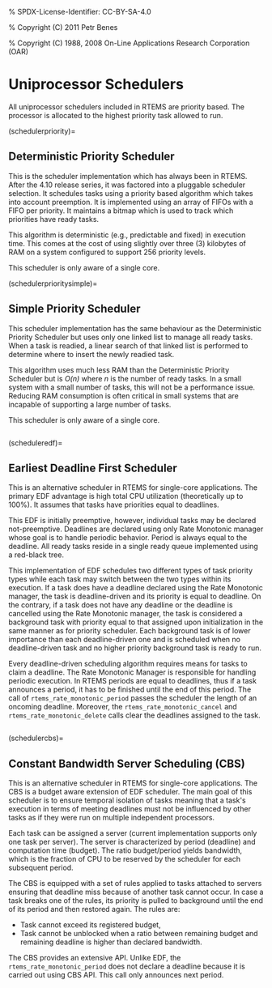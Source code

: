 % SPDX-License-Identifier: CC-BY-SA-4.0

% Copyright (C) 2011 Petr Benes

% Copyright (C) 1988, 2008 On-Line Applications Research Corporation (OAR)

# Uniprocessor Schedulers

All uniprocessor schedulers included in RTEMS are priority based. The
processor is allocated to the highest priority task allowed to run.

(schedulerpriority)=

## Deterministic Priority Scheduler

This is the scheduler implementation which has always been in RTEMS. After the
4.10 release series, it was factored into a pluggable scheduler selection. It
schedules tasks using a priority based algorithm which takes into account
preemption. It is implemented using an array of FIFOs with a FIFO per
priority. It maintains a bitmap which is used to track which priorities have
ready tasks.

This algorithm is deterministic (e.g., predictable and fixed) in execution time.
This comes at the cost of using slightly over three (3) kilobytes of RAM on a
system configured to support 256 priority levels.

This scheduler is only aware of a single core.

(schedulerprioritysimple)=

## Simple Priority Scheduler

This scheduler implementation has the same behaviour as the Deterministic
Priority Scheduler but uses only one linked list to manage all ready tasks.
When a task is readied, a linear search of that linked list is performed to
determine where to insert the newly readied task.

This algorithm uses much less RAM than the Deterministic Priority Scheduler but
is *O(n)* where *n* is the number of ready tasks. In a small system with a
small number of tasks, this will not be a performance issue. Reducing RAM
consumption is often critical in small systems that are incapable of
supporting a large number of tasks.

This scheduler is only aware of a single core.

```{index} earliest deadline first scheduling
```

(scheduleredf)=

## Earliest Deadline First Scheduler

This is an alternative scheduler in RTEMS for single-core applications. The
primary EDF advantage is high total CPU utilization (theoretically up to
100%). It assumes that tasks have priorities equal to deadlines.

This EDF is initially preemptive, however, individual tasks may be declared
not-preemptive. Deadlines are declared using only Rate Monotonic manager whose
goal is to handle periodic behavior. Period is always equal to the deadline. All
ready tasks reside in a single ready queue implemented using a red-black tree.

This implementation of EDF schedules two different types of task priority types
while each task may switch between the two types within its execution. If a
task does have a deadline declared using the Rate Monotonic manager, the task
is deadline-driven and its priority is equal to deadline. On the contrary, if a
task does not have any deadline or the deadline is cancelled using the Rate
Monotonic manager, the task is considered a background task with priority equal
to that assigned upon initialization in the same manner as for priority
scheduler. Each background task is of lower importance than each
deadline-driven one and is scheduled when no deadline-driven task and no higher
priority background task is ready to run.

Every deadline-driven scheduling algorithm requires means for tasks to claim a
deadline. The Rate Monotonic Manager is responsible for handling periodic
execution. In RTEMS periods are equal to deadlines, thus if a task announces a
period, it has to be finished until the end of this period. The call of
`rtems_rate_monotonic_period` passes the scheduler the length of an oncoming
deadline. Moreover, the `rtems_rate_monotonic_cancel` and
`rtems_rate_monotonic_delete` calls clear the deadlines assigned to the task.

```{index} constant bandwidth server scheduling
```

(schedulercbs)=

## Constant Bandwidth Server Scheduling (CBS)

This is an alternative scheduler in RTEMS for single-core applications. The
CBS is a budget aware extension of EDF scheduler. The main goal of this
scheduler is to ensure temporal isolation of tasks meaning that a task's
execution in terms of meeting deadlines must not be influenced by other tasks
as if they were run on multiple independent processors.

Each task can be assigned a server (current implementation supports only one
task per server). The server is characterized by period (deadline) and
computation time (budget). The ratio budget/period yields bandwidth, which is
the fraction of CPU to be reserved by the scheduler for each subsequent period.

The CBS is equipped with a set of rules applied to tasks attached to servers
ensuring that deadline miss because of another task cannot occur. In case a
task breaks one of the rules, its priority is pulled to background until the
end of its period and then restored again. The rules are:

- Task cannot exceed its registered budget,
- Task cannot be unblocked when a ratio between remaining budget and remaining
  deadline is higher than declared bandwidth.

The CBS provides an extensive API. Unlike EDF, the
`rtems_rate_monotonic_period` does not declare a deadline because it is
carried out using CBS API. This call only announces next period.
